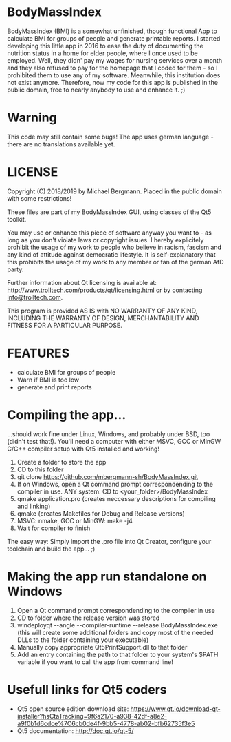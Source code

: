 # BodyMassIndex
BodyMassIndex (BMI) is a somewhat unfinished, though functional App to calculate BMI for groups of people and generate printable reports. I started developing this little app in 2016 to ease the duty of documenting the nutrition status in a home for elder people, where I once used to be employed. Well, they didn' pay my wages for nursing services over a month and they also refused to pay for the homepage that I coded for them - so I prohibited them to use any of my software. Meanwhile, this institution does not exist anymore. Therefore, now my code for this app is published in the public domain, free to nearly anybody to use and enhance it. ;)

# Warning
This code may still contain some bugs!
The app uses german language - there are no translations available yet.

# LICENSE
Copyright (C) 2018/2019 by Michael Bergmann. Placed in the public domain with some restrictions!

These files are part of my BodyMassIndex GUI, using classes of the Qt5 toolkit.

You may use or enhance this piece of software anyway you want to - as long as you don't violate laws or copyright issues. I hereby explicitely prohibit the usage of my work to people who believe in racism, fascism and any kind of attitude against democratic lifestyle. It is self-explanatory that this prohibits the usage of my work to any member or fan of the german AfD party.

Further information about Qt licensing is available at: http://www.trolltech.com/products/qt/licensing.html or by contacting info@trolltech.com.


This program is provided AS IS with NO WARRANTY OF ANY KIND, INCLUDING THE WARRANTY OF DESIGN, MERCHANTABILITY AND FITNESS FOR A PARTICULAR PURPOSE.

# FEATURES
- calculate BMI for groups of people
- Warn if BMI is too low
- generate and print reports

# Compiling the app...
...should work fine under Linux, Windows, and probably under BSD, too (didn't test that!).
You'll need a computer with either MSVC, GCC or MinGW C/C++ compiler setup with Qt5 installed and working!

1. Create a folder to store the app
2. CD to this folder
3. git clone https://github.com/mbergmann-sh/BodyMassIndex.git
4. If on Windows, open a Qt command prompt correspondending to the compiler in use. ANY system: CD to <your_folder>/BodyMassIndex
5. qmake application.pro (creates neccessary descriptions for compiling and linking)
6. qmake (creates Makefiles for Debug and Release versions)
7. MSVC: nmake, GCC or MinGW: make -j4
8. Wait for compiler to finish

The easy way: Simply import the .pro file into Qt Creator, configure your toolchain and build the app... ;)

# Making the app run standalone on Windows
1. Open a Qt command prompt correspondending to the compiler in use 
2. CD to folder where the release version was stored
3. windeployqt --angle --compiler-runtime --release BodyMassIndex.exe (this will create some additional folders and copy most of the needed DLLs to the folder containing your executable)
4. Manually copy appropriate Qt5PrintSupport.dll to that folder
5. Add an entry containing the path to that folder to your system's $PATH variable if you want to call the app from command line!

# Usefull links for Qt5 coders
- Qt5 open source edition download site: https://www.qt.io/download-qt-installer?hsCtaTracking=9f6a2170-a938-42df-a8e2-a9f0b1d6cdce%7C6cb0de4f-9bb5-4778-ab02-bfb62735f3e5
- Qt5 documentation: http://doc.qt.io/qt-5/ 
